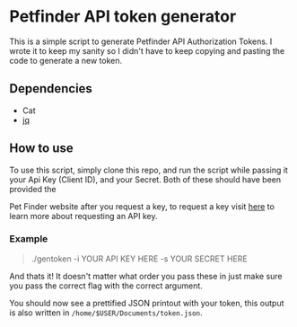 # Petfinder API token generator

This is a simple script to generate Petfinder API Authorization Tokens.  I wrote it to keep my sanity so I didn't have to keep copying and pasting the code to generate a new token.

## Dependencies
* Cat
* [jq](https://github.com/stedolan/jq)

## How to use
To use this script, simply clone this repo, and run the script while passing it your Api Key (Client ID), and your Secret.  Both of these should have been provided the

Pet Finder website after you request a key, to request a key visit [here](https://www.petfinder.com/developers/) to learn more about requesting an API key.

### Example
> ./gentoken -i YOUR API KEY HERE -s YOUR SECRET HERE

And thats it!  It doesn't matter what order you pass these in just make sure you pass the correct flag with the correct argument.

You should now see a prettified JSON printout with your token, this output is also written in `/home/$USER/Documents/token.json`.
    
   
